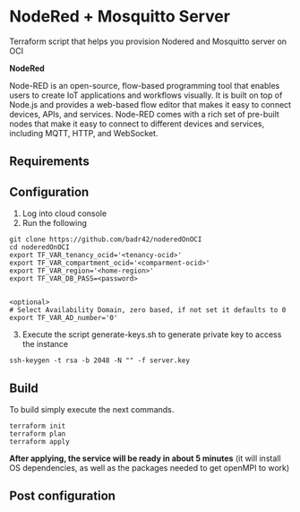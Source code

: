 # NodeRed + Mosquitto Server

Terraform script that helps you provision Nodered and Mosquitto server on OCI

**NodeRed** 

Node-RED is an open-source, flow-based programming tool that enables users to create IoT applications and workflows visually. It is built on top of Node.js and provides a web-based flow editor that makes it easy to connect devices, APIs, and services. Node-RED comes with a rich set of pre-built nodes that make it easy to connect to different devices and services, including MQTT, HTTP, and WebSocket.



## Requirements

## Configuration

1. Log into cloud console 
2. Run the following 
```
git clone https://github.com/badr42/noderedOnOCI
cd noderedOnOCI
export TF_VAR_tenancy_ocid='<tenancy-ocid>'
export TF_VAR_compartment_ocid='<comparment-ocid>'
export TF_VAR_region='<home-region>'
export TF_VAR_DB_PASS=<password>


<optional>
# Select Availability Domain, zero based, if not set it defaults to 0
export TF_VAR_AD_number='0'
```

3. Execute the script generate-keys.sh to generate private key to access the instance
```
ssh-keygen -t rsa -b 2048 -N "" -f server.key
```


## Build
To build simply execute the next commands. 
```
terraform init
terraform plan
terraform apply
```


**After applying, the service will be ready in about 5 minutes** (it will install OS dependencies, as well as the packages needed to get openMPI to work)

## Post configuration
